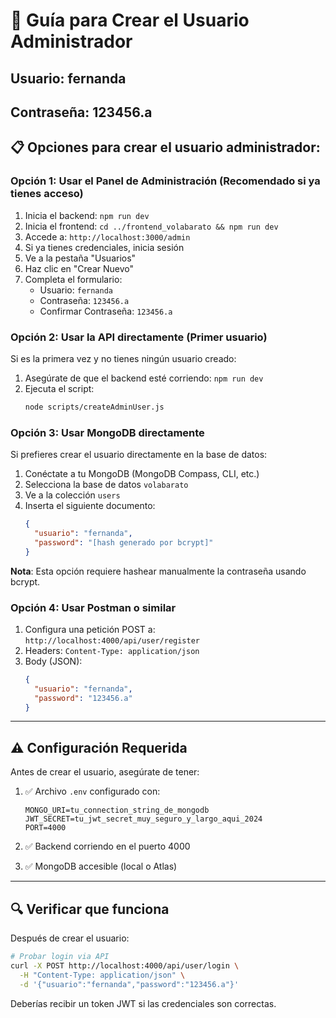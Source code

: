 # 🔐 Guía para Crear el Usuario Administrador

## Usuario: **fernanda**
## Contraseña: **123456.a**

## 📋 Opciones para crear el usuario administrador:

### Opción 1: Usar el Panel de Administración (Recomendado si ya tienes acceso)

1. Inicia el backend: `npm run dev`
2. Inicia el frontend: `cd ../frontend_volabarato && npm run dev`
3. Accede a: `http://localhost:3000/admin`
4. Si ya tienes credenciales, inicia sesión
5. Ve a la pestaña "Usuarios"
6. Haz clic en "Crear Nuevo"
7. Completa el formulario:
   - Usuario: `fernanda`
   - Contraseña: `123456.a`
   - Confirmar Contraseña: `123456.a`

### Opción 2: Usar la API directamente (Primer usuario)

Si es la primera vez y no tienes ningún usuario creado:

1. Asegúrate de que el backend esté corriendo: `npm run dev`
2. Ejecuta el script:
   ```bash
   node scripts/createAdminUser.js
   ```

### Opción 3: Usar MongoDB directamente

Si prefieres crear el usuario directamente en la base de datos:

1. Conéctate a tu MongoDB (MongoDB Compass, CLI, etc.)
2. Selecciona la base de datos `volabarato`
3. Ve a la colección `users`
4. Inserta el siguiente documento:
   ```json
   {
     "usuario": "fernanda",
     "password": "[hash generado por bcrypt]"
   }
   ```

**Nota**: Esta opción requiere hashear manualmente la contraseña usando bcrypt.

### Opción 4: Usar Postman o similar

1. Configura una petición POST a: `http://localhost:4000/api/user/register`
2. Headers: `Content-Type: application/json`
3. Body (JSON):
   ```json
   {
     "usuario": "fernanda",
     "password": "123456.a"
   }
   ```

---

## ⚠️ Configuración Requerida

Antes de crear el usuario, asegúrate de tener:

1. ✅ Archivo `.env` configurado con:
   ```env
   MONGO_URI=tu_connection_string_de_mongodb
   JWT_SECRET=tu_jwt_secret_muy_seguro_y_largo_aqui_2024
   PORT=4000
   ```

2. ✅ Backend corriendo en el puerto 4000

3. ✅ MongoDB accesible (local o Atlas)

---

## 🔍 Verificar que funciona

Después de crear el usuario:

```bash
# Probar login via API
curl -X POST http://localhost:4000/api/user/login \
  -H "Content-Type: application/json" \
  -d '{"usuario":"fernanda","password":"123456.a"}'
```

Deberías recibir un token JWT si las credenciales son correctas.

